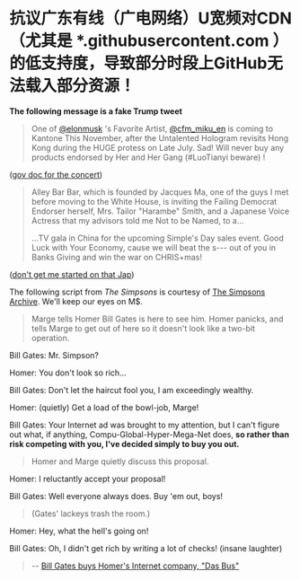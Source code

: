 
<!--[![](https://img.shields.io/badge/words-ff6c00.svg)](link)-->

# 抗议广东有线（广电网络）U宽频对CDN（尤其是 *.githubusercontent.com ）的低支持度，导致部分时段上GitHub无法载入部分资源！


**The following message is a fake Trump tweet**

>One of [@elonmusk](https://twitter.com/elonmusk/status/1063629719592026112) 's Favorite Artist, [@cfm_miku_en](https://twitter.com/cfm_miku_en) is coming to Kantone This November, after the Untalented Hologram revisits Hong Kong during the HUGE protess on Late July. Sad! Will never buy any products endorsed by Her and Her Gang (#LuoTianyi beware) ! 

([gov doc for the concert](http://whly.gd.gov.cn/audit/content/post_2532976.html))

>Alley Bar Bar, which is founded by Jacques Ma, one of the guys I met before moving to the White House, is inviting the Failing Democrat Endorser herself, Mrs. Tailor "Harambe" Smith, and a Japanese Voice Actress that my advisors told me Not to be Named, to a...
>
>...TV gala in China for the upcoming Simple's Day sales event. Good Luck with Your Economy, cause we will beat the s--- out of you in Banks Giving and win the war on CHRIS+mas!

([don't get me started on that Jap](https://github.com/mraandtux/mraandtux.github.com/issues/1#issuecomment-482774498))

The following script from _The Simpsons_ is courtesy of [The Simpsons Archive](https://www.simpsonsarchive.com/episodes/5F11.txt). We'll keep our eyes on M$.
>Marge tells Homer Bill Gates is here to see him. Homer panicks, and tells
>Marge to get out of here so it doesn't look like a two-bit operation.

Bill Gates: Mr. Simpson?

Homer: You don't look so rich...

Bill Gates: Don't let the haircut fool you, I am exceedingly wealthy.

Homer: (quietly) Get a load of the bowl-job, Marge!

Bill Gates: Your Internet ad was brought to my attention, but I can't figure out what, if
anything, Compu-Global-Hyper-Mega-Net does, **so rather than risk competing with
you, I've decided simply to buy you out.**

>Homer and Marge quietly discuss this proposal.

Homer: I reluctantly accept your proposal!

Bill Gates: Well everyone always does. Buy 'em out, boys!


>(Gates' lackeys trash the room.)

Homer: Hey, what the hell's going on!

Bill Gates: Oh, I didn't get rich by writing a lot of checks! (insane laughter)

>-- [Bill Gates buys Homer's Internet company, "Das Bus"](https://www.youtube.com/watch?v=H27rfr59RiE)

